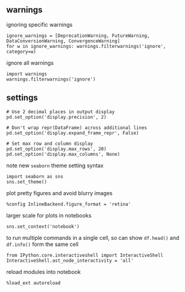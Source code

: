 ## warnings

ignoring specific warnings
```
ignore_warnings = [DeprecationWarning, FutureWarning, DataConversionWarning, ConvergenceWarning]
for w in ignore_warnings: warnings.filterwarnings('ignore', category=w)
```

ignore all warnings
```
import warnings
warnings.filterwarnings('ignore')
```

## settings

```
# Use 2 decimal places in output display 
pd.set_option('display.precision', 2)

# Don't wrap repr(DataFrame) across additional lines 
pd.set_option('display.expand_frame_repr', False)

# Set max row and column display
pd.set_option('display.max_rows', 20)
pd.set_option('display.max_columns', None)
```

note new `seaborn` theme setting syntax
```
import seaborn as sns
sns.set_theme()
```

plot pretty figures and avoid blurry images
```
%config InlineBackend.figure_format = 'retina'
```

larger scale for plots in notebooks
```
sns.set_context('notebook')
```

to run multiple commands in a single cell, so can show `df.head()` and `df.info()` form the same cell
```
from IPython.core.interactiveshell import InteractiveShell
InteractiveShell.ast_node_interactivity = 'all'
```

reload modules into notebook 
```
%load_ext autoreload
```
